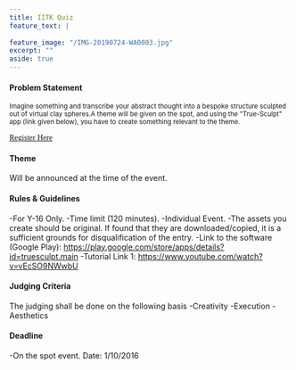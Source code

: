 ```yaml
---
title: IITK Quiz
feature_text: |
  
feature_image: "/IMG-20190724-WA0003.jpg"
excerpt: ""
aside: true
---
```



#### Problem Statement



<small>Imagine something and transcribe your abstract thought into a bespoke structure sculpted out of virtual clay spheres.A theme will be given on the spot, and using the "True-Sculpt" app (link given below), you have to create something relevant to the theme.</small>

<!-- [<span style="font-family:Papyrus; font-size:4em;color:red;">Register Here</span>](https://david.darn.es "A link") -->

[<span style="font-family:Papyrus; font-size:1em;">Register Here</span>](https://forms.gle/DxrDcNveyBDs6Mrh7 "A link") 


#### Theme
Will be announced at the time of the event.


#### Rules & Guidelines
-For Y-16 Only.
-Time limit (120 minutes).
-Individual Event.
-The assets you create should be original. If found that they are downloaded/copied, it is a sufficient grounds for disqualification of the entry.
-Link to the software (Google Play): https://play.google.com/store/apps/details?id=truesculpt.main
-Tutorial Link 1: https://www.youtube.com/watch?v=vEcSO9NWwbU

#### Judging Criteria

The judging shall be done on the following basis
-Creativity
-Execution
-Aesthetics

#### Deadline
-On the spot event. Date: 1/10/2016 

```
